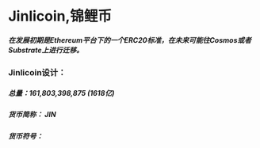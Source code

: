 # Jinlicoin,锦鲤币

##### 在发展初期是Ethereum平台下的一个ERC20标准，在未来可能往Cosmos或者Substrate上进行迁移。
### Jinlicoin设计：
##### 总量：161,803,398,875 (1618亿)
##### 货币简称： JIN
##### 货币符号：
